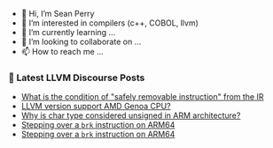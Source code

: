 - 👋 Hi, I’m Sean Perry
- 👀 I’m interested in compilers (c++, COBOL, llvm)
- 🌱 I’m currently learning ...
- 💞️ I’m looking to collaborate on ...
- 📫 How to reach me ...

<!---
s66perry/s66perry is a ✨ special ✨ repository because its `README.md` (this file) appears on your GitHub profile.
You can click the Preview link to take a look at your changes.
--->
### 📕 Latest LLVM Discourse Posts

<!-- DISCOURSE-LLVM:START -->
- [What is the condition of &quot;safely removable instruction&quot; from the IR](https://discourse.llvm.org/t/what-is-the-condition-of-safely-removable-instruction-from-the-ir/69769#post_1)
- [LLVM version support AMD Genoa CPU?](https://discourse.llvm.org/t/llvm-version-support-amd-genoa-cpu/69768#post_1)
- [Why is char type considered unsigned in ARM architecture?](https://discourse.llvm.org/t/why-is-char-type-considered-unsigned-in-arm-architecture/69763#post_2)
- [Stepping over a `brk` instruction on ARM64](https://discourse.llvm.org/t/stepping-over-a-brk-instruction-on-arm64/69766#post_3)
- [Stepping over a `brk` instruction on ARM64](https://discourse.llvm.org/t/stepping-over-a-brk-instruction-on-arm64/69766#post_2)
<!-- DISCOURSE-LLVM:END -->
